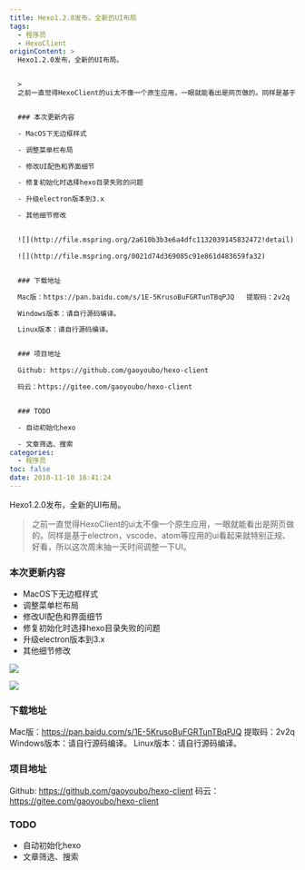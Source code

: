 ```yaml
---
title: Hexo1.2.0发布，全新的UI布局
tags:
  - 程序员
  - HexoClient
originContent: >
  Hexo1.2.0发布，全新的UI布局。


  >
  之前一直觉得HexoClient的ui太不像一个原生应用，一眼就能看出是网页做的。同样是基于electron，vscode、atom等应用的ui看起来就特别正规、好看，所以这次周末抽一天时间调整一下UI。


  ### 本次更新内容

  - MacOS下无边框样式

  - 调整菜单栏布局

  - 修改UI配色和界面细节

  - 修复初始化时选择hexo目录失败的问题

  - 升级electron版本到3.x

  - 其他细节修改


  ![](http://file.mspring.org/2a610b3b3e6a4dfc1132039145832472!detail)

  ![](http://file.mspring.org/0021d74d369085c91e861d483659fa32)


  ### 下载地址

  Mac版：https://pan.baidu.com/s/1E-5KrusoBuFGRTunTBqPJQ   提取码：2v2q

  Windows版本：请自行源码编译。

  Linux版本：请自行源码编译。


  ### 项目地址

  Github: https://github.com/gaoyoubo/hexo-client

  码云：https://gitee.com/gaoyoubo/hexo-client


  ### TODO

  - 自动初始化hexo

  - 文章筛选、搜索
categories:
  - 程序员
toc: false
date: 2018-11-10 16:41:24
---
```


Hexo1.2.0发布，全新的UI布局。

> 之前一直觉得HexoClient的ui太不像一个原生应用，一眼就能看出是网页做的。同样是基于electron，vscode、atom等应用的ui看起来就特别正规、好看，所以这次周末抽一天时间调整一下UI。

### 本次更新内容
- MacOS下无边框样式
- 调整菜单栏布局
- 修改UI配色和界面细节
- 修复初始化时选择hexo目录失败的问题
- 升级electron版本到3.x
- 其他细节修改

![](http://file.mspring.org/2a610b3b3e6a4dfc1132039145832472!detail)

![](http://file.mspring.org/0021d74d369085c91e861d483659fa32!detail)

### 下载地址
Mac版：https://pan.baidu.com/s/1E-5KrusoBuFGRTunTBqPJQ   提取码：2v2q
Windows版本：请自行源码编译。
Linux版本：请自行源码编译。

### 项目地址
Github: https://github.com/gaoyoubo/hexo-client
码云：https://gitee.com/gaoyoubo/hexo-client

### TODO
- 自动初始化hexo
- 文章筛选、搜索
